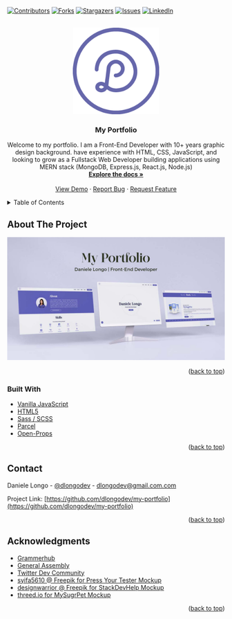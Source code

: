 <div id="top"></div>
<!--
*** Thanks for checking out the Best-README-Template. If you have a suggestion
*** that would make this better, please fork the repo and create a pull request
*** or simply open an issue with the tag "enhancement".
*** Don't forget to give the project a star!
*** Thanks again! Now go create something AMAZING! :D
-->



<!-- PROJECT SHIELDS -->
<!--
*** I'm using markdown "reference style" links for readability.
*** Reference links are enclosed in brackets [ ] instead of parentheses ( ).
*** See the bottom of this document for the declaration of the reference variables
*** for contributors-url, forks-url, etc. This is an optional, concise syntax you may use.
*** https://www.markdownguide.org/basic-syntax/#reference-style-links
-->
[![Contributors][contributors-shield]][contributors-url]
[![Forks][forks-shield]][forks-url]
[![Stargazers][stars-shield]][stars-url]
[![Issues][issues-shield]][issues-url]
[![LinkedIn][linkedin-shield]][linkedin-url]



<!-- PROJECT LOGO -->
<br />
<div align="center">
  <a href="https://github.com/dlongodev/my-portfolio">
    <img src="img/logo.png" alt="Logo" width="200" height="200">
  </a>

<h3 align="center">My Portfolio</h3>

  <p align="center">
    Welcome to my portfolio. I am a Front-End Developer with 10+ years graphic design background.  have experience with HTML, CSS, JavaScript, and looking to grow as a Fullstack Web Developer building applications using MERN stack (MongoDB, Express.js, React.js, Node.js) 
    <br />
    <a href="https://github.com/dlongodev/my-portfolio"><strong>Explore the docs »</strong></a>
    <br />
    <br />
    <a href="https://dlongo.dev">View Demo</a>
    ·
    <a href="https://github.com/dlongodev/my-portfolio/issues">Report Bug</a>
    ·
    <a href="https://github.com/dlongodev/my-portfolio/issues">Request Feature</a>
  </p>
</div>



<!-- TABLE OF CONTENTS -->
<details>
  <summary>Table of Contents</summary>
  <ol>
    <li>
      <a href="#about-the-project">About The Project</a>
      <ul>
        <li><a href="#built-with">Built With</a></li>
      </ul>
    </li>
    <li><a href="#contact">Contact</a></li>
    <li><a href="#acknowledgments">Acknowledgments</a></li>
  </ol>
</details>



<!-- ABOUT THE PROJECT -->
## About The Project

[![Product Name Screen Shot][product-screenshot]](https://example.com)


<p align="right">(<a href="#top">back to top</a>)</p>



### Built With

* [Vanilla JavaScript](https://developer.mozilla.org/en-US/docs/Web/JavaScript)
* [HTML5](https://developer.mozilla.org/en-US/docs/Web/HTML)
* [Sass / SCSS](https://sass-lang.com/)
* [Parcel](https://parceljs.org/languages/sass/)
* [Open-Props](https://open-props.style/)


<p align="right">(<a href="#top">back to top</a>)</p>


<!-- CONTACT -->
## Contact

Daniele Longo - [@dlongodev](https://twitter.com/dlongodev) - dlongodev@gmail.com.com

Project Link: [https://github.com/dlongodev/my-portfolio](https://github.com/dlongodev/my-portfolio)

<p align="right">(<a href="#top">back to top</a>)</p>



<!-- ACKNOWLEDGMENTS -->
## Acknowledgments

* [Grammerhub](http://grammerhub.org/)
* [General Assembly](https://generalassemb.ly/)
* [Twitter Dev Community](https://twitter.com/hashtag/DEVCommunity)
* [syifa5610 @ Freepik for Press Your Tester Mockup](https://www.freepik.com/psd/mockup)
* [designwarrior @ Freepik for StackDevHelp Mockup](https://www.freepik.com/psd/mockup)
* [threed.io for MySugrPet Mockup](https://threed.io)

<p align="right">(<a href="#top">back to top</a>)</p>

<!-- MARKDOWN LINKS & IMAGES -->
<!-- https://www.markdownguide.org/basic-syntax/#reference-style-links -->
[contributors-shield]: https://img.shields.io/github/contributors/dlongodev/my-portfolio.svg?style=for-the-badge
[contributors-url]: https://github.com/dlongodev/my-portfolio/graphs/contributors
[forks-shield]: https://img.shields.io/github/forks/dlongodev/my-portfolio.svg?style=for-the-badge
[forks-url]: https://github.com/dlongodev/my-portfolio/network/members
[stars-shield]: https://img.shields.io/github/stars/dlongodev/my-portfolio.svg?style=for-the-badge
[stars-url]: https://github.com/dlongodev/my-portfolio/stargazers
[issues-shield]: https://img.shields.io/github/issues/dlongodev/my-portfolio.svg?style=for-the-badge
[issues-url]: https://github.com/dlongodev/my-portfolio/issues
[license-shield]: https://img.shields.io/github/license/dlongodev/my-portfolio.svg?style=for-the-badge
[license-url]: https://github.com/dlongodev/my-portfolio/blob/master/LICENSE.txt
[linkedin-shield]: https://img.shields.io/badge/-LinkedIn-black.svg?style=for-the-badge&logo=linkedin&colorB=555
[linkedin-url]: https://linkedin.com/in/danielealongo
[product-screenshot]: /img/my_portfolio.jpg
